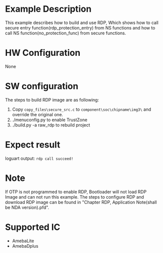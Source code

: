 # Example Description
This example describes how to build and use RDP, Which shows how to call secure entry function(rdp_protection_entry) from NS functions and how to call NS function(no_protection_func) from secure functions.

# HW Configuration
None

# SW configuration
The steps to build RDP image are as following:
1. Copy `copy_files\secure_src.c` to `component\soc\chipname\img3\` and override the original one.
2. ./menuconfig.py to enable TrustZone
3. ./build.py -a raw_rdp to rebuild project

# Expect result
loguart output: `rdp call succeed!`

# Note
If OTP is not programmed to enable RDP, Bootloader will not load RDP Image and can not run this example. The steps to configure RDP and download RDP image can be found in "Chapter RDP, Application Note(shall be NDA version).pfd".

# Supported IC
* AmebaLite
* AmebaDplus
